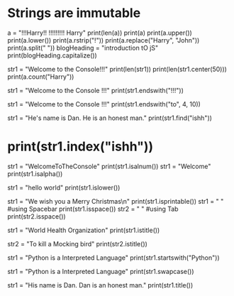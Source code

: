 
# Strings are immutable
a = "!!!Harry!! !!!!!!!!! Harry"
print(len(a))
print(a)
print(a.upper())
print(a.lower())
print(a.rstrip("!"))
print(a.replace("Harry", "John"))
print(a.split(" "))
blogHeading = "introduction tO jS"
print(blogHeading.capitalize())

str1 = "Welcome to the Console!!!"
print(len(str1))
print(len(str1.center(50)))
print(a.count("Harry"))

str1 = "Welcome to the Console !!!"
print(str1.endswith("!!!"))

str1 = "Welcome to the Console !!!"
print(str1.endswith("to", 4, 10))

str1 = "He's name is Dan. He is an honest man."
print(str1.find("ishh"))
# print(str1.index("ishh"))

str1 = "WelcomeToTheConsole"
print(str1.isalnum())
str1 = "Welcome"
print(str1.isalpha())

str1 = "hello world"
print(str1.islower())

str1 = "We wish you a Merry Christmas\n"
print(str1.isprintable())
str1 = "         "       #using Spacebar
print(str1.isspace())
str2 = "  "       #using Tab
print(str2.isspace())

str1 = "World Health Organization" 
print(str1.istitle())

str2 = "To kill a Mocking bird"
print(str2.istitle())

str1 = "Python is a Interpreted Language" 
print(str1.startswith("Python"))

str1 = "Python is a Interpreted Language" 
print(str1.swapcase())

str1 = "His name is Dan. Dan is an honest man."
print(str1.title())
